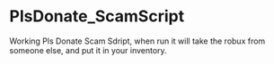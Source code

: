 # PlsDonate_ScamScript
Working Pls Donate Scam Sdript, when run it will take the robux from someone else, and put it in your inventory.
